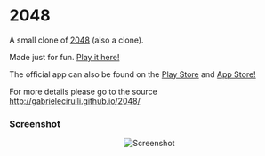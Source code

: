 # 2048
A small clone of [2048](http://gabrielecirulli.github.io/2048/) (also a clone).

Made just for fun. [Play it here!](http://gabrielecirulli.github.io/2048/)

The official app can also be found on the [Play Store](https://play.google.com/store/apps/details?id=com.gabrielecirulli.app2048) and [App Store!](https://itunes.apple.com/us/app/2048-by-gabriele-cirulli/id868076805)

For more details please go to the source http://gabrielecirulli.github.io/2048/
### Screenshot

<p align="center">
  <img src="http://pictures.gabrielecirulli.com/2048-20140309-234100.png" alt="Screenshot"/>
</p>

